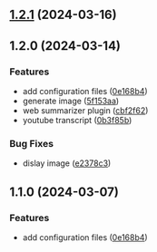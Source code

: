 ## [1.2.1](https://github.com/travis-thuanle/typingmind-proxy/compare/1.2.0...1.2.1) (2024-03-16)

## 1.2.0 (2024-03-14)

### Features

- add configuration files ([0e168b4](https://github.com/travis-thuanle/typingmind-proxy/commit/0e168b42dc746cf9f6e12f5f13a8b914adef218c))
- generate image ([5f153aa](https://github.com/travis-thuanle/typingmind-proxy/commit/5f153aa9ab6214a2255a89af8edf9df75574e102))
- web summarizer plugin ([cbf2f62](https://github.com/travis-thuanle/typingmind-proxy/commit/cbf2f6267ee2f549c2319b74970976eff20bf2db))
- youtube transcript ([0b3f85b](https://github.com/travis-thuanle/typingmind-proxy/commit/0b3f85b01fc5ddd3a18a8103617475abb66e15d4))

### Bug Fixes

- dislay image ([e2378c3](https://github.com/travis-thuanle/typingmind-proxy/commit/e2378c300f1e0e9d11aa2690d54960da8caa5f3d))

## 1.1.0 (2024-03-07)

### Features

- add configuration files ([0e168b4](https://github.com/travis-thuanle/typingmind-proxy/commit/0e168b42dc746cf9f6e12f5f13a8b914adef218c))
